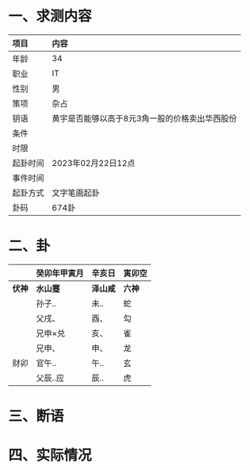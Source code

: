 # 一、求测内容
|项目|内容|
|:-|:-|
|年龄|34|
|职业|IT|
|性别|男|
|策项|杂占|
|钥语|黄宇是否能够以高于8元3角一股的价格卖出华西股份|
|条件||
|时限||
|起卦时间|2023年02月22日12点|
|事件时间||
|起卦方式|文字笔画起卦|
|卦码|674卦|

# 二、卦
||癸卯年甲寅月|辛亥日|寅卯空|
|:-|:-|:-|:-|
|**伏神**|**水山蹇**|**泽山咸**|**六神**|
||孙子..|未..|蛇|
||父戌、|酉、|勾|
||兄申×兑|亥、|雀|
||兄申、|申、|龙|
|财卯|官午..|午..|玄|
||父辰..应|辰..|虎|


# 三、断语

# 四、实际情况